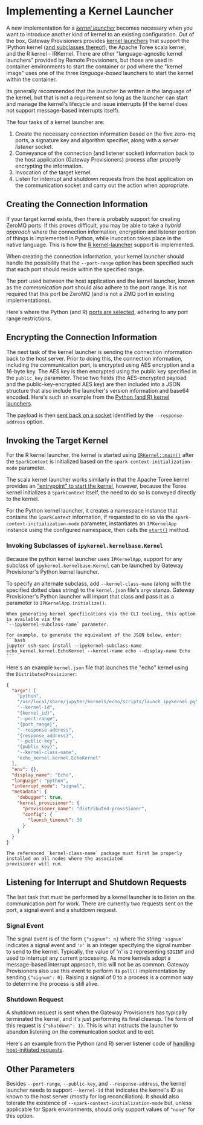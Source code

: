 # Implementing a Kernel Launcher

A new implementation for a [_kernel launcher_](../contributors/system-architecture.md#kernel-launchers) becomes
necessary when you want to introduce another kind of kernel to an existing configuration. Out of the box, Gateway
Provisioners provides [kernel launchers](https://github.com/gateway-experiments/gateway_provisioners/tree/main/gateway_provisioners/kernel-launchers)
that support the IPython kernel ([and subclasses thereof](#invoking-subclasses-of-ipykernelkernelbasekernel)), the
Apache Toree scala kernel, and the R kernel - IRKernel. There are other "language-agnostic kernel launchers"
provided by Remote Provisioners, but those are used in container environments to start the container or pod where
the "kernel image" uses one of the three _language-based_ launchers to start the kernel within the container.

Its generally recommended that the launcher be written in the language of the kernel, but that is not a requirement
so long as the launcher can start and manage the kernel's lifecycle and issue interrupts (if the kernel does not
support message-based interrupts itself).

The four tasks of a kernel launcher are:

1. Create the necessary connection information based on the five zero-mq ports, a signature key and algorithm
   specifier, along with a _server listener_ socket.
1. Conveyance of the connection (and listener socket) information back to the host application (Gateway Provisioners)
   process after properly encrypting the information.
1. Invocation of the target kernel.
1. Listen for interrupt and shutdown requests from the host application on the communication socket and carry out
   the action when appropriate.

## Creating the Connection Information

If your target kernel exists, then there is probably support for creating ZeroMQ ports. If this proves difficult,
you may be able to take a _hybrid approach_ where the connection information, encryption and listener portion of
things is implemented in Python, while invocation takes place in the native language. This is how the
[R kernel-launcher](https://github.com/gateway-experiments/gateway_provisioners/tree/main/gateway_provisioners/kernel-launchers/R/scripts)
support is implemented.

When creating the connection information, your kernel launcher should handle the possibility that the `--port-range`
option has been specified such that each port should reside within the specified range.

The port used between the host application and the kernel launcher, known as the _communication port_ should also
adhere to the port range. It is not required that this port be ZeroMQ (and is not a ZMQ port in existing
implementations).

Here's where the Python (and R) [ports are selected](https://github.com/gateway-experiments/gateway_provisioners/blob/main/gateway_provisioners/kernel-launchers/shared/scripts/server_listener.py#L163-L180),
adhering to any port range restrictions.

## Encrypting the Connection Information

The next task of the kernel launcher is sending the connection information back to the host server. Prior to doing
this, the connection information, including the communication port, is encrypted using AES encryption and a
16-byte key. The AES key is then encrypted using the public key specified in the `public_key` parameter. These
two fields (the AES-encrypted payload and the public-key-encrypted AES key) are then included into a JSON
structure that also include the launcher's version information and base64 encoded. Here's such an example
from the [Python (and R) kernel launchers](https://github.com/gateway-experiments/gateway_provisioners/blob/main/gateway_provisioners/kernel-launchers/shared/scripts/server_listener.py#L77-L100).

The payload is then [sent back on a socket](https://github.com/gateway-experiments/gateway_provisioners/blob/9de8af8a361aa779f8eb4d10585c0d917bb3731f/gateway_provisioners/kernel-launchers/shared/scripts/server_listener.py#L102-L139)
identified by the `--response-address` option.

## Invoking the Target Kernel

For the R kernel launcher, the kernel is started using [`IRKernel::main()`](https://github.com/gateway-experiments/gateway_provisioners/blob/9de8af8a361aa779f8eb4d10585c0d917bb3731f/gateway_provisioners/kernel-launchers/R/scripts/launch_IRkernel.R#L232)
after the `SparkContext` is initialized based on the `spark-context-initialization-mode` parameter.

The scala kernel launcher works similarly in that the Apache Toree kernel provides an
["entrypoint" to start the kernel](https://github.com/gateway-experiments/gateway_provisioners/blob/9de8af8a361aa779f8eb4d10585c0d917bb3731f/gateway_provisioners/kernel-launchers/scala/toree-launcher/src/main/scala/launcher/ToreeLauncher.scala#L312),
however, because the Toree kernel initializes a `SparkContext` itself, the need to do so is conveyed directly to the kernel.

For the Python kernel launcher, it creates a namespace instance that contains the `SparkContext` information, if
requested to do so via the `spark-context-initialization-mode` parameter, instantiates an `IPKernelApp` instance
using the configured namespace, then calls the
[`start()`](https://github.com/ipython/ipykernel/blob/6f448d280dadbff7245f4b28b5e210c899d79342/ipykernel/kernelapp.py#L694) method.

### Invoking Subclasses of `ipykernel.kernelbase.Kernel`

Because the python kernel launcher uses `IPKernelApp`, support for any subclass of `ipykernel.kernelbase.Kernel`
can be launched by Gateway Provisioner's Python kernel launcher.

To specify an alternate subclass, add `--kernel-class-name` (along with the specified dotted class string) to
the `kernel.json` file's `argv` stanza. Gateway Provisioner's Python launcher will import that class and pass it as
a parameter to `IPKernelApp.initialize()`.

````{tip}
When generating kernel specfiications via the CLI tooling, this option is available via the
`--ipykernel-subclass-name` parameter.

For example, to generate the equivalent of the JSON below, enter:
```bash
jupyter ssh-spec install --ipykernel-subclass-name echo_kernel.kernel.EchoKernel --kernel-name echo --display-name Echo
```
````

Here's an example `kernel.json` file that launches the "echo" kernel using the `DistributedProvisioner`:

```JSON
{
  "argv": [
    "python",
    "/usr/local/share/jupyter/kernels/echo/scripts/launch_ipykernel.py",
    "--kernel-id",
    "{kernel_id}",
    "--port-range",
    "{port_range}",
    "--response-address",
    "{response_address}",
    "--public-key",
    "{public_key}",
    "--kernel-class-name",
    "echo_kernel.kernel.EchoKernel"
  ],
  "env": {},
  "display_name": "Echo",
  "language": "python",
  "interrupt_mode": "signal",
  "metadata": {
    "debugger": true,
    "kernel_provisioner": {
      "provisioner_name": "distributed-provisioner",
      "config": {
        "launch_timeout": 30
      }
    }
  }
}
```

```{admonition} Important!
The referenced `kernel-class-name` package must first be properly installed on all nodes where the associated
provisioner will run.
```

## Listening for Interrupt and Shutdown Requests

The last task that must be performed by a kernel launcher is to listen on the communication port for work. There are
currently two requests sent on the port, a signal event and a shutdown request.

### Signal Event

The signal event is of the form `{"signum": n}` where the string `'signum'` indicates a signal event and `'n'` is
an integer specifying the signal number to send to the kernel. Typically, the value of 'n' is `2` representing
`SIGINT` and used to interrupt any current processing. As more kernels adopt a message-based interrupt approach,
this will not be as common. Gateway Provisioners also use this event to perform its `poll()` implementation by
sending `{"signum": 0}`. Raising a signal of 0 to a process is a common way to determine the process is still alive.

### Shutdown Request

A shutdown request is sent when the Gateway Provisioners has typically terminated the kernel, and it's just performing
its final cleanup. The form of this request is `{"shutdown": 1}`. This is what instructs the launcher to abandon
listening on the communication socket and to exit.

Here's an example from the Python (and R) server listener code of
[handling host-initiated requests](https://github.com/gateway-experiments/gateway_provisioners/blob/9de8af8a361aa779f8eb4d10585c0d917bb3731f/gateway_provisioners/kernel-launchers/shared/scripts/server_listener.py#L231-L245).

## Other Parameters

Besides `--port-range`, `--public-key`, and `--response-address`, the kernel launcher needs to support
`--kernel-id` that indicates the kernel's ID as known to the host server (mostly for log reconciliation). It
should also tolerate the existence of `--spark-context-initialization-mode` but, unless applicable for Spark
environments, should only support values of `"none"` for this option.
